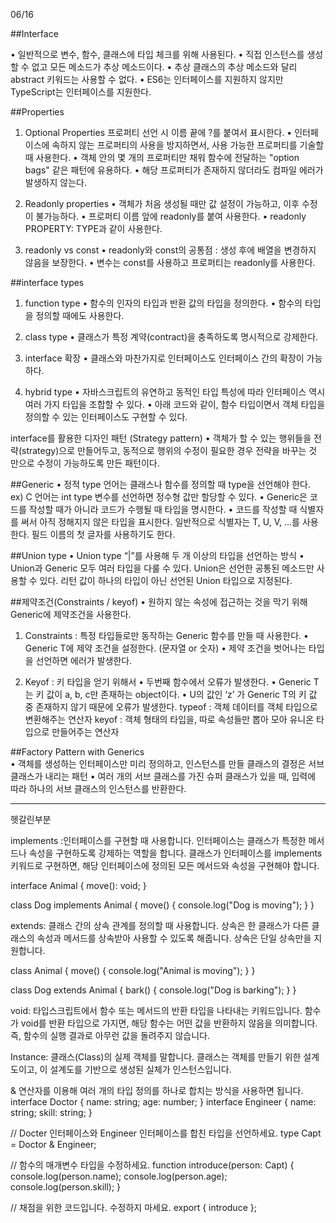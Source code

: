 06/16 

##Interface

• 일반적으로 변수, 함수, 클래스에 타입 체크를 위해 사용된다.
• 직접 인스턴스를 생성할 수 없고 모든 메소드가 추상 메소드이다.
• 추상 클래스의 추상 메소드와 달리 abstract 키워드는 사용할 수 없다.
• ES6는 인터페이스를 지원하지 않지만 TypeScript는 인터페이스를 지원한다.



##Properties

1. Optional Properties
프로퍼티 선언 시 이름 끝에 ?를 붙여서 표시한다.
• 인터페이스에 속하지 않는 프로퍼티의 사용을 방지하면서, 사용 가능한 프로퍼티를 기술할 때 사용한다.
• 객체 안의 몇 개의 프로퍼티만 채워 함수에 전달하는 "option bags" 같은 패턴에 유용하다.
• 해당 프로퍼티가 존재하지 않더라도 컴파일 에러가 발생하지 않는다.

2. Readonly properties
• 객체가 처음 생성될 때만 값 설정이 가능하고, 이후 수정이 불가능하다.
• 프로퍼티 이름 앞에 readonly를 붙여 사용한다.
• readonly PROPERTY: TYPE과 같이 사용한다.

3. readonly vs const
• readonly와 const의 공통점 : 생성 후에 배열을 변경하지 않음을 보장한다.
• 변수는 const를 사용하고 프로퍼티는 readonly를 사용한다.

##interface types

1. function type
• 함수의 인자의 타입과 반환 값의 타입을 정의한다.
• 함수의 타입을 정의할 때에도 사용한다.

2. class type
• 클래스가 특정 계약(contract)을 충족하도록 명시적으로 강제한다.

3. interface 확장
• 클래스와 마찬가지로 인터페이스도 인터페이스 간의 확장이 가능하다.

4. hybrid type
• 자바스크립트의 유연하고 동적인 타입 특성에 따라 인터페이스 역시 여러 가지 타입을 조합할 수 있다.
• 아래 코드와 같이, 함수 타입이면서 객체 타입을 정의할 수 있는 인터페이스도 구현할 수 있다.

interface를 활용한 디자인 패턴 (Strategy pattern)
• 객체가 할 수 있는 행위들을 전략(strategy)으로 만들어두고, 동적으로 행위의 수정이 필요한 경우 전략을 바꾸는 것 만으로 수정이 가능하도록 만든 패턴이다.

##Generic
• 정적  type 언어는  클래스나  함수를  정의할  때  type을  선언해야  한다.
ex) C 언어는  int type 변수를  선언하면  정수형  값만  할당할  수  있다.
• Generic은 코드를 작성할 때가 아니라 코드가 수행될 때 타입을 명시한다.
• 코드를  작성할  때  식별자를  써서  아직  정해지지  않은  타입을  표시한다.
일반적으로  식별자는  T, U, V, ...를  사용한다. 
필드  이름의  첫  글자를  사용하기도  한다.

##Union type
• Union type “|”를  사용해  두  개  이상의  타입을  선언하는  방식
• Union과 Generic 모두 여러 타입을 다룰 수 있다.
Union은  선언한  공통된  메소드만  사용할  수  있다.
리턴  값이  하나의  타입이  아닌  선언된  Union 타입으로  지정된다.

##제약조건(Constraints / keyof) 
• 원하지 않는 속성에 접근하는 것을 막기 위해 Generic에 제약조건을 사용한다.
1.  Constraints : 특정  타입들로만  동작하는  Generic 함수를  만들  때  사용한다.
•  Generic T에  제약  조건을  설정한다. (문자열  or 숫자)
• 제약 조건을 벗어나는 타입을 선언하면 에러가 발생한다.

2.  Keyof : 키 타입을 얻기 위해서
• 두번째  함수에서  오류가  발생한다.
• Generic T는  키  값이  a, b, c만  존재하는  object이다.
• U의 값인 ‘z’ 가 Generic T의 키 값 중 존재하지 않기 때문에 오류가 발생한다.
typeof : 객체 데이터를 객체 타입으로 변환해주는 연산자
keyof : 객체 형태의 타입을, 따로 속성들만 뽑아 모아 유니온 타입으로 만들어주는 연산자

##Factory Pattern with Generics     
• 객체를  생성하는  인터페이스만  미리  정의하고,
인스턴스를  만들  클래스의  결정은  서브  클래스가  내리는  패턴
• 여러  개의  서브  클래스를  가진  슈퍼  클래스가  있을  때, 
입력에  따라  하나의  서브  클래스의  인스턴스를  반환한다.            

--------------------------------------------------------------
헷갈린부분 

implements :인터페이스를 구현할 때 사용합니다. 인터페이스는 클래스가 특정한 메서드나 속성을 구현하도록 강제하는 역할을 합니다. 클래스가 인터페이스를 implements 키워드로 구현하면, 해당 인터페이스에 정의된 모든 메서드와 속성을 구현해야 합니다.

interface Animal {
  move(): void;
}

class Dog implements Animal {
  move() {
    console.log("Dog is moving");
  }
}


extends: 클래스 간의 상속 관계를 정의할 때 사용합니다. 상속은 한 클래스가 다른 클래스의 속성과 메서드를 상속받아 사용할 수 있도록 해줍니다. 상속은 단일 상속만을 지원합니다.

class Animal {
  move() {
    console.log("Animal is moving");
  }
}

class Dog extends Animal {
  bark() {
    console.log("Dog is barking");
  }
}


void: 타입스크립트에서 함수 또는 메서드의 반환 타입을 나타내는 키워드입니다.
함수가 void를 반환 타입으로 가지면, 해당 함수는 어떤 값을 반환하지 않음을 의미합니다. 
즉, 함수의 실행 결과로 아무런 값을 돌려주지 않습니다.

Instance: 클래스(Class)의 실제 객체를 말합니다. 클래스는 객체를 만들기 위한 설계도이고, 이 설계도를 기반으로 생성된 실체가 인스턴스입니다.


& 연산자를 이용해 여러 개의 타입 정의를 하나로 합치는 방식을 사용하면 됩니다.
interface Doctor {
  name: string;
  age: number;
}
interface Engineer {
  name: string;
  skill: string;
}

// Docter 인터페이스와 Engineer 인터페이스를 합친 타입을 선언하세요.
type Capt = Doctor & Engineer;

// 함수의 매개변수 타입을 수정하세요.
function introduce(person: Capt) {
  console.log(person.name); 
  console.log(person.age); 
  console.log(person.skill); 
}

// 채점을 위한 코드입니다. 수정하지 마세요.
export { introduce };


